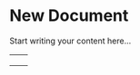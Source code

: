 # New Document

Start writing your content here...





|   |   |
| - | - |
|   |   |
|   |   |
|   |   |